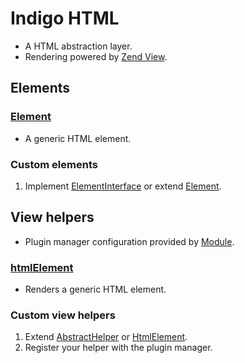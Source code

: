 # Indigo HTML

- A HTML abstraction layer.
- Rendering powered by [Zend View](https://docs.zendframework.com/zend-view/).

## Elements

### [Element](src/Element.php)

- A generic HTML element.

### Custom elements

1. Implement [ElementInterface](src/ElementInterface.php) or extend 
[Element](src/Element.php).

## View helpers

- Plugin manager configuration provided by [Module](src/Module.php).

### [htmlElement](src/Helper/HtmlElement.php)

- Renders a generic HTML element.

### Custom view helpers

1. Extend [AbstractHelper](src/Helper/AbstractHelper.php) or 
[HtmlElement](src/Helper/HtmlElement.php).
2. Register your helper with the plugin manager.